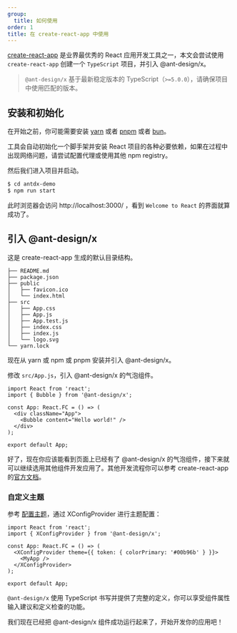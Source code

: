 ```yaml
---
group:
  title: 如何使用
order: 1
title: 在 create-react-app 中使用
---
```


[create-react-app](https://create-react-app.dev/) 是业界最优秀的 React 应用开发工具之一，本文会尝试使用 `create-react-app` 创建一个 `TypeScript` 项目，并引入 @ant-design/x。

> `@ant-design/x` 基于最新稳定版本的 TypeScript（`>=5.0.0`），请确保项目中使用匹配的版本。

## 安装和初始化

在开始之前，你可能需要安装 [yarn](https://github.com/yarnpkg/yarn/) 或者 [pnpm](https://pnpm.io/zh/) 或者 [bun](https://bun.sh/)。

<InstallDependencies npm='$ npx create-react-app antdx-demo --template typescript' yarn='$ yarn create react-app antdx-demo --template typescript' pnpm='$ pnpm create react-app antdx-demo --template typescript' bun='$ bun create react-app antdx-demo --template typescript'></InstallDependencies>

工具会自动初始化一个脚手架并安装 React 项目的各种必要依赖，如果在过程中出现网络问题，请尝试配置代理或使用其他 npm registry。

然后我们进入项目并启动。

```bash
$ cd antdx-demo
$ npm run start
```

此时浏览器会访问 http://localhost:3000/ ，看到 `Welcome to React` 的界面就算成功了。

## 引入 @ant-design/x

这是 create-react-app 生成的默认目录结构。

```
├── README.md
├── package.json
├── public
│   ├── favicon.ico
│   └── index.html
├── src
│   ├── App.css
│   ├── App.js
│   ├── App.test.js
│   ├── index.css
│   ├── index.js
│   └── logo.svg
└── yarn.lock
```

现在从 yarn 或 npm 或 pnpm 安装并引入 @ant-design/x。

<InstallDependencies npm='$ npm install @ant-design/x --save' yarn='$ yarn add @ant-design/x' pnpm='$ pnpm install @ant-design/x --save' bun='$ bun add @ant-design/x'></InstallDependencies>

修改 `src/App.js`，引入 @ant-design/x 的气泡组件。

```tsx
import React from 'react';
import { Bubble } from '@ant-design/x';

const App: React.FC = () => (
  <div className="App">
    <Bubble content="Hello world!" />
  </div>
);

export default App;
```

好了，现在你应该能看到页面上已经有了 @ant-design/x 的气泡组件，接下来就可以继续选用其他组件开发应用了。其他开发流程你可以参考 create-react-app 的[官方文档](https://create-react-app.dev/docs/getting-started)。

### 自定义主题

参考 [配置主题](https://ant-design.antgroup.com/docs/react/customize-theme-cn)，通过 XConfigProvider 进行主题配置：

```tsx
import React from 'react';
import { XConfigProvider } from '@ant-design/x';

const App: React.FC = () => (
  <XConfigProvider theme={{ token: { colorPrimary: '#00b96b' } }}>
    <MyApp />
  </XConfigProvider>
);

export default App;
```

`@ant-design/x` 使用 TypeScript 书写并提供了完整的定义，你可以享受组件属性输入建议和定义检查的功能。

我们现在已经把 @ant-design/x 组件成功运行起来了，开始开发你的应用吧！
